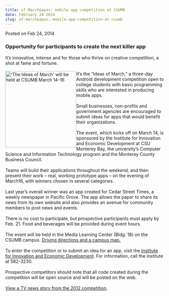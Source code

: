 ```yaml
---
title: of March&apos; mobile app competition at CSUMB
date: February 24 2014
slug: of-march&apos;-mobile-app-competition-at-csumb
---
```


 



<span class="date">Posted on Feb 24, 2014    </span>
<h3>Opportunity for participants to create the next killer app</h3>
<p>It&#x2019;s innovative, intense and for those who thrive on creative
competition, a shot at fame and fortune.<br>
<br>
<img alt="&apos;The Ideas of March&apos; will be held at CSUMB March 14-16" src="https://news.csumb.edu/sites/default/files/65/attachments/news/images/ideas_of_march.jpg" style="width:225px; height:242px; float:left">It&#x2019;s the &#x201C;Ideas of
March,&#x201D; a three-day Android development competition open to college
students with basic programming skills who are interested in
producing mobile apps.<br>
<br>
Small businesses, non-profits and government agencies are
encouraged to submit ideas for apps that would benefit their
organizations.<br>
<br>
The event, which kicks off on March 14, is sponsored by the
Institute for Innovation and Economic Development at CSU Monterey
Bay, the university&#x2019;s Computer Science and Information Technology
program and the Monterey County Business Council.<br>
<br>
Teams will build their applications throughout the weekend, and
then present their work &#x2013; real, working prototype apps &#x2013; on the
evening of March16, with winners chosen in several
categories.<br>
<br>
Last year&#x2019;s overall winner was an app created for Cedar Street
Times, a weekly newspaper in Pacific Grove. The app allows the
paper to share its news from its own website and also provides an
avenue for community members to post news and events.<br>
<br>
There is no cost to participate, but prospective participants must
apply by Feb. 21. Food and beverages will be provided during event
hours.<br>
<br>
The event will be held in the Media Learning Center (Bldg. 18) on
the CSUMB campus. <a href="https://csumb.edu/maps" rel="nofollow">Driving directions and a campus map.</a><br>
<br>
To enter the competition or to submit an idea for an app, visit the
<a href="https://innovation.csumb.edu/ideas-march" rel="nofollow">Institute for Innovation and Economic Development</a>.
For information, call the institute at 582-3230.<br>
<br>
Prospective competitors should note that all code created during
the competition will be open source and will be posted on the
web.&#x2028;<br>
<br>
<a href="https://www.ksbw.com/news/central-california/monterey/Get-your-app-on-CSUMB-hosts-app-invention-event/9401890" rel="nofollow">View a TV news story from the 2012
competition</a>.<br>
&#xA0;</br></br></br></br></br></br></br></br></br></br></br></br></br></br></br></br></br></br></br></img></br></br></p>





 
